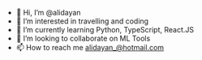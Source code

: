 - 👋 Hi, I’m @alidayan
- 👀 I’m interested in travelling and coding
- 🌱 I’m currently learning Python, TypeScript, React.JS
- 💞️ I’m looking to collaborate on ML Tools
- 📫 How to reach me alidayan_@hotmail.com

<!---
alidayan/alidayan is a ✨ special ✨ repository because its `README.md` (this file) appears on your GitHub profile.
You can click the Preview link to take a look at your changes.
--->
